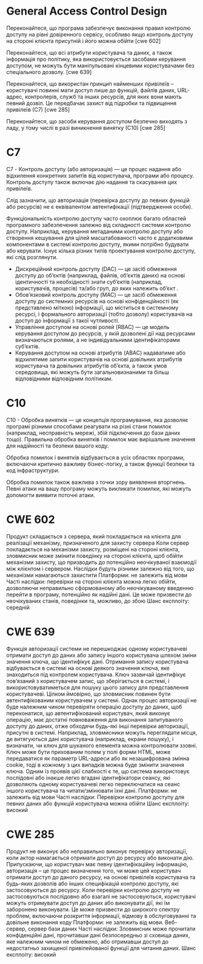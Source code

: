# General Access Control Design
Переконайтеся, що програма забезпечує виконання правил контролю доступу на рівні довіренного сервісу, особливо якщо контроль доступу на стороні клієнта присутній і його можна обійти [cwe 602]

Переконайтеся, що всі атрибути користувача та даних, а також інформація про політику, яка використовується засобами керування доступом, не можуть бути маніпульовані кінцевими користувачами без спеціального дозволу. [cwe 639]

Переконайтеся, що використан принцип найменших привілеїв – користувачі повинні мати доступ лише до функцій, файлів даних, URL-адрес, контролерів, служб та інших ресурсів, для яких вони мають певний дозвіл. Це передбачає захист від підробки та підвищення привілеїв (С7) [cwe 285]

Переконайтеся, що засоби керування доступом безпечно виходять з ладу, у тому числі в разі виникнення винятку (С10) [cwe 285]

# C7
C7 - Контроль доступу (або авторизація) — це процес надання або відхилення конкретних запитів від користувача, програми або процесу. Контроль доступу також включає дію надання та скасування цих привілеїв.

Слід зазначити, що авторизація (перевірка доступу до певних функцій або ресурсів) не є еквівалентом автентифікації (підтвердження особи).

Функціональність контролю доступу часто охоплює багато областей програмного забезпечення залежно від складності системи контролю доступу. Наприклад, керування метаданими контролю доступу або створення кешування для цілей масштабованості часто є додатковими компонентами в системі контролю доступу, якими потрібно будувати або керувати. Існує кілька різних типів проектування контролю доступу, які слід розглянути.
- Дискреційний контроль доступу (DAC) — це засіб обмеження доступу до об’єктів (наприклад, файлів, об’єктів даних) на основі ідентичності та необхідності знати суб’єктів (наприклад, користувачів, процесів) та/або груп, до яких належить об’єкт .
- Обов’язковий контроль доступу (MAC) — це засіб обмеження доступу до системних ресурсів на основі конфіденційності (як представлено міткою) інформації, що міститься в системному ресурсі, і формального авторизації (тобто дозволу) користувачів на доступ до інформації з такої чутливості.
- Управління доступом на основі ролей (RBAC) — це модель керування доступом до ресурсів, у якій дозволені дії над ресурсами визначаються ролями, а не індивідуальними ідентифікаторами суб’єктів.
- Керування доступом на основі атрибутів (ABAC) надаватиме або відхилятиме запити користувачів на основі довільних атрибутів користувача та довільних атрибутів об’єкта, а також умов середовища, які можуть бути загальновизнаними та більш відповідними відповідним політикам.

# C10
С10 - Обробка винятків — це концепція програмування, яка дозволяє програмі різними способами реагувати на різні стани помилок (наприклад, несправність мережі, збій підключення до бази даних тощо). Правильна обробка винятків і помилок має вирішальне значення для надійності та безпеки вашого коду.

Обробка помилок і винятків відбувається в усіх областях програми, включаючи критично важливу бізнес-логіку, а також функції безпеки та код інфраструктури.

Обробка помилок також важлива з точки зору виявлення вторгнень. Певні атаки на вашу програму можуть викликати помилки, які можуть допомогти виявити поточні атаки.

# CWE 602
Продукт складається з сервера, який покладається на клієнта для реалізації механізму, призначеного для захисту сервера
Коли сервер покладається на механізми захисту, розміщені на стороні клієнта, зловмисник може змінити поведінку на стороні клієнта, щоб обійти механізми захисту, що призводить до потенційно неочікуваної взаємодії між клієнтом і сервером. Наслідки будуть різними залежно від того, що механізми намагаються захистити
Платформи: не залежить від мови
Часті наслідки: перевірки на стороні клієнта можна легко обійти, дозволяючи неправильно сформованому або неочікуваному введенню перейти в програму, потенційно як надійні дані. Це може призвести до неочікуваних станів, поведінки та, можливо, до збою
Шанс експлоіту: середній

# CWE 639
Функція авторизації системи не перешкоджає одному користувачеві отримати доступ до даних або запису іншого користувача шляхом зміни значення ключа, що ідентифікує дані.
Отримання запису користувача відбувається в системі на основі деякого значення ключа, яке знаходиться під контролем користувача. Ключ зазвичай ідентифікує пов’язаний з користувачем запис, що зберігається в системі, і використовуватиметься для пошуку цього запису для представлення користувачеві. Цілком ймовірно, що зловмисник повинен бути автентифікованим користувачем у системі. Однак процес авторизації не буде належним чином перевіряти операцію доступу до даних, щоб переконатися, що автентифікований користувач, який виконує операцію, має достатні повноваження для виконання запитуваного доступу до даних, отже обходячи будь-які інші перевірки авторизації, присутні в системі.
Наприклад, зловмисники можуть переглядати місця, де витягуються дані користувача (наприклад, екрани пошуку), і визначати, чи ключ для шуканого елемента можна контролювати ззовні. Ключ може бути прихованим полем у полі форми HTML, може передаватися як параметр URL-адреси або як незашифрована змінна cookie, тоді в кожному з цих випадків можна буде змінити значення ключа.
Одним із проявів цієї слабкості є те, що система використовує послідовні або інакше легко вгадані ідентифікатори сеансу, які дозволяють одному користувачеві легко переключатися на сеанс іншого користувача та читати/змінювати їхні дані.
Платформи: не залежить від мови
Часті наслідки: Перевірки контролю доступу для певних даних або функцій користувача можна обійти
Шанс експлоіту: високий

# CWE 285
Продукт не виконує або неправильно виконує перевірку авторизації, коли актор намагається отримати доступ до ресурсу або виконати дію.
Припускаючи, що користувач має певну ідентифікаційну інформацію, авторизація – це процес визначення того, чи може цей користувач отримати доступ до даного ресурсу, на основі привілеїв користувача та будь-яких дозволів або інших специфікацій контролю доступу, які застосовуються до ресурсу.
Коли перевірки контролю доступу не застосовуються послідовно або взагалі не застосовуються, користувачі можуть отримувати доступ до даних або виконувати дії, які їм заборонено виконувати. Це може призвести до широкого спектру проблем, включаючи розкриття інформації, відмову в обслуговуванні та довільне виконання коду
Платформи: не залежить від мови. Веб-сервер, сервер бази даних
Часті наслідки:  Зловмисник може прочитати конфіденційні дані, прочитавши дані безпосередньо зі сховища даних, яке належним чином не обмежено, або отримавши доступ до недостатньо захищеної привілейованої функції для читання даних.
Шанс експлоіту: високий

